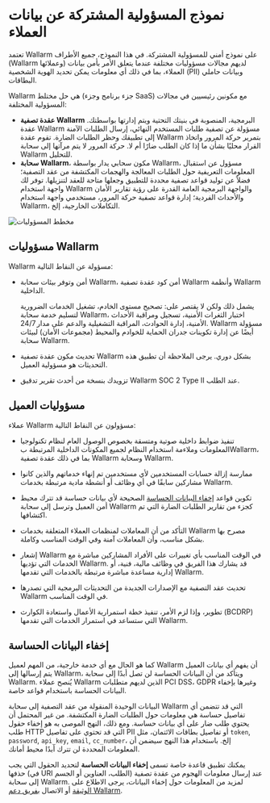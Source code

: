 # نموذج المسؤولية المشتركة عن بيانات العملاء

تعتمد Wallarm على نموذج أمني للمسؤولية المشتركة. في هذا النموذج، جميع الأطراف (Wallarm وعملائها) لديهم مجالات مسؤوليات مختلفة عندما يتعلق الأمر بأمن بيانات العملاء، بما في ذلك أي معلومات يمكن تحديد الهوية الشخصية (PII) وبيانات حاملي البطاقات.

Wallarm هي حل مختلط (جزء برنامج وجزء SaaS) مع مكونين رئيسيين في مجالات المسؤولية المختلفة:

* **عقدة تصفية Wallarm** البرمجية، المنصوبة في بنيتك التحتية ويتم إدارتها بواسطتك. عقدة Wallarm مسؤولة عن تصفية طلبات المستخدم النهائي، إرسال الطلبات الآمنة إلى تطبيقك وحظر الطلبات الضارة. تقوم عقدة Wallarm بتمرير حركة المرور واتخاذ القرار محليًا بشأن ما إذا كان الطلب ضارًا أم لا. حركة المرور لا يتم مرآتها إلى سحابة Wallarm للتحليل.
* **سحابة Wallarm**، مكون سحابي يدار بواسطة Wallarm، مسؤول عن استقبال المعلومات التعريفية حول الطلبات المعالجة والهجمات المكتشفة من عقد التصفية؛ فضلاً عن توليد قواعد تصفية محددة للتطبيق وجعلها متاحة للعقد لتنزيلها. توفر لك واجهة استخدام Wallarm والواجهة البرمجية العامة القدرة على رؤية تقارير الأمان والأحداث الفردية؛ إدارة قواعد تصفية حركة المرور، مستخدمي واجهة استخدام Wallarm، التكاملات الخارجية، إلخ.

![مخطط المسؤوليات](../images/shared-responsibility.png)

## مسؤوليات Wallarm

Wallarm مسؤولة عن النقاط التالية:

* أمن وتوفر بيئات سحابة Wallarm، أمن كود عقدة تصفية Wallarm وأنظمة Wallarm الداخلية.

    يشمل ذلك ولكن لا يقتصر على: تصحيح مستوى الخادم، تشغيل الخدمات الضرورية لتسليم خدمة سحابة Wallarm، اختبار الثغرات الأمنية، تسجيل ومراقبة الأحداث الأمنية، إدارة الحوادث، المراقبة التشغيلية والدعم على مدار 24/7. Wallarm مسؤولة أيضًا عن إدارة تكوينات جدران الحماية للخوادم والمحيط (مجموعات الأمان) لبيئات سحابة Wallarm.

* تحديث مكون عقدة تصفية Wallarm بشكل دوري. يرجى الملاحظة أن تطبيق هذه التحديثات هو مسؤولية العميل.

* تزويدك بنسخة من أحدث تقرير تدقيق Wallarm SOC 2 Type II عند الطلب.

## مسؤوليات العميل

عملاء Wallarm مسؤولون عن النقاط التالية:

* تنفيذ ضوابط داخلية صوتية ومتسقة بخصوص الوصول العام لنظام تكنولوجيا المعلومات وملاءمة استخدام النظام لجميع المكونات الداخلية المرتبطة بWallarm، بما في ذلك عقدة تصفية Wallarm وسحابة Wallarm.

* ممارسة إزالة حسابات المستخدمين لأي مستخدمين تم إنهاء خدماتهم والذين كانوا مشاركين سابقًا في أي وظائف أو أنشطة مادية مرتبطة بخدمات Wallarm.

* تكوين قواعد [إخفاء البيانات الحساسة](../user-guides/rules/sensitive-data-rule.md) الصحيحة لأي بيانات حساسة قد تترك محيط أمن العميل وترسل إلى سحابة Wallarm كجزء من تقارير الطلبات الضارة التي تم اكتشافها.

* التأكد من أن المعاملات لمنظمات العملاء المتعلقة بخدمات Wallarm مصرح بها بشكل مناسب، وأن المعاملات آمنة وفي الوقت المناسب وكاملة.

* إشعار Wallarm في الوقت المناسب بأي تغييرات على الأفراد المشاركين مباشرة مع الخدمات التي تؤديها Wallarm. قد يشارك هذا الفريق في وظائف مالية، فنية، أو إدارية مساعدة مباشرة مرتبطة بالخدمات التي تقدمها Wallarm.

* تحديث عقد التصفية مع الإصدارات الجديدة من التحديثات البرمجية التي تصدرها Wallarm في الوقت المناسب.

* تطوير، وإذا لزم الأمر، تنفيذ خطة استمرارية الأعمال واستعادة الكوارث (BCDRP) التي ستساعد في استمرار الخدمات التي تقدمها Wallarm.

## إخفاء البيانات الحساسة

كما هو الحال مع أي خدمة خارجية، من المهم لعميل Wallarm أن يفهم أي بيانات العميل يتم إرسالها إلى Wallarm، ويتأكد من أن البيانات الحساسة لن تصل أبدًا إلى سحابة Wallarm. يُنصح عملاء Wallarm الذين لديهم متطلبات PCI DSS، GDPR وغيرها بإخفاء البيانات الحساسة باستخدام قواعد خاصة.

البيانات الوحيدة المنقولة من عقد التصفية إلى سحابة Wallarm التي قد تتضمن أي تفاصيل حساسة هي معلومات حول الطلبات الضارة المكتشفة. من غير المحتمل أن يحتوي طلب ضار على أي بيانات حساسة. ومع ذلك، النهج الموصى به هو إخفاء حقول طلب HTTP التي قد تحتوي على تفاصيل PII أو تفاصيل بطاقات الائتمان، مثل `token`, `password`, `api_key`, `email`, `cc_number`، إلخ. باستخدام هذا النهج سيضمن أن المعلومات المحددة لن تترك أبدًا محيط أمانك.

يمكنك تطبيق قاعدة خاصة تسمى **إخفاء البيانات الحساسة** لتحديد الحقول التي يجب حذفها (في URI الطلب، العناوين أو الجسم) عند إرسال معلومات الهجوم من عقدة تصفية إلى سحابة Wallarm. لمزيد من المعلومات حول إخفاء البيانات، يرجى الاطلاع على [الوثيقة](../user-guides/rules/sensitive-data-rule.md) أو الاتصال ب[فريق دعم Wallarm](mailto:request@wallarm.com).